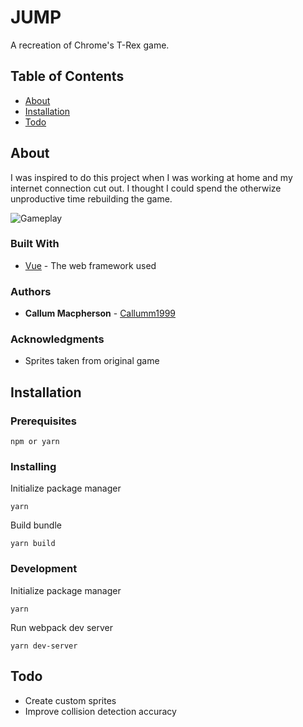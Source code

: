 # JUMP

A recreation of Chrome's T-Rex game.

## Table of Contents
* [About](#about)
* [Installation](#installation)
* [Todo](#togo)


## About
I was inspired to do this project when I was working at home and my internet connection cut out. I thought I could spend the otherwize unproductive time rebuilding the game.


![Gameplay](https://github.com/CallumM1999/jump/blob/master/readme_assets/jump.gif)

### Built With

* [Vue](https://vuejs.org/) - The web framework used


### Authors

* **Callum Macpherson** - [Callumm1999](https://github.com/CallumM1999)



### Acknowledgments

* Sprites taken from original game

## Installation

### Prerequisites

```
npm or yarn
```

### Installing

Initialize package manager

```
yarn
```

Build bundle

```
yarn build
```
### Development

Initialize package manager

```
yarn
```

Run webpack dev server

```
yarn dev-server
```


## Todo
* Create custom sprites
* Improve collision detection accuracy